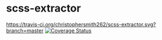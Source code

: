 # scss-extractor
https://travis-ci.org/christophersmith262/scss-extractor.svg?branch=master
[![Coverage Status](https://coveralls.io/repos/github/christophersmith262/scss-extractor/badge.svg?branch=master)](https://coveralls.io/github/christophersmith262/scss-extractor?branch=master)
